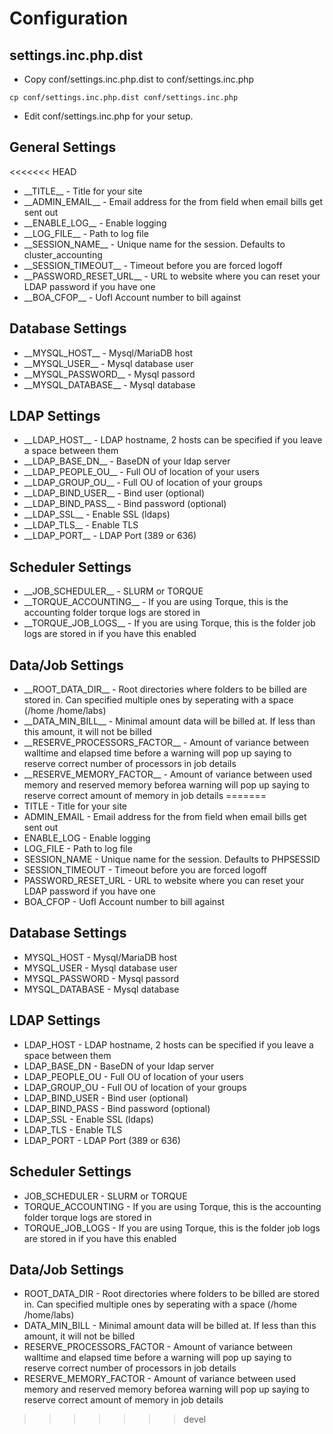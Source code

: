 # Configuration

## settings.inc.php.dist
* Copy conf/settings.inc.php.dist to conf/settings.inc.php
```
cp conf/settings.inc.php.dist conf/settings.inc.php
```
* Edit conf/settings.inc.php for your setup.

## General Settings
<<<<<<< HEAD
* \_\_TITLE\_\_ - Title for your site
* \_\_ADMIN_EMAIL\_\_ - Email address for the from field when email bills get sent out
* \_\_ENABLE_LOG\_\_ - Enable logging 
* \_\_LOG_FILE\_\_ - Path to log file
* \_\_SESSION_NAME\_\_ - Unique name for the session. Defaults to cluster_accounting
* \_\_SESSION_TIMEOUT\_\_ - Timeout before you are forced logoff
* \_\_PASSWORD_RESET_URL\_\_ - URL to website where you can reset your LDAP password if you have one
* \_\_BOA_CFOP\_\_ - UofI Account number to bill against

## Database Settings
* \_\_MYSQL_HOST\_\_ - Mysql/MariaDB host
* \_\_MYSQL_USER\_\_ - Mysql database user
* \_\_MYSQL_PASSWORD\_\_ - Mysql passord
* \_\_MYSQL_DATABASE\_\_ - Mysql database

## LDAP Settings
* \_\_LDAP_HOST\_\_ - LDAP hostname, 2 hosts can be specified if you leave a space between them
* \_\_LDAP_BASE_DN\_\_ - BaseDN of your ldap server
* \_\_LDAP_PEOPLE_OU\_\_ - Full OU of location of your users
* \_\_LDAP_GROUP_OU\_\_ - Full OU of location of your groups
* \_\_LDAP_BIND_USER\_\_ - Bind user (optional)
* \_\_LDAP_BIND_PASS\_\_ - Bind password (optional)
* \_\_LDAP_SSL\_\_ - Enable SSL (ldaps)
* \_\_LDAP_TLS\_\_ - Enable TLS
* \_\_LDAP_PORT\_\_ - LDAP Port (389 or 636)

## Scheduler Settings
* \_\_JOB_SCHEDULER\_\_ - SLURM or TORQUE
* \_\_TORQUE_ACCOUNTING\_\_ - If you are using Torque, this is the accounting folder torque logs are stored in
* \_\_TORQUE_JOB_LOGS\_\_ - If you are using Torque, this is the folder job logs are stored in if you have this enabled

## Data/Job Settings
* \_\_ROOT_DATA_DIR\_\_ - Root directories where folders to be billed are stored in.  Can specified multiple ones by seperating with a space (/home /home/labs)
* \_\_DATA_MIN_BILL\_\_ - Minimal amount data will be billed at.  If less than this amount, it will not be billed
* \_\_RESERVE_PROCESSORS_FACTOR\_\_ - Amount of variance between walltime and elapsed time before a warning will pop up saying to reserve correct number of processors in job details
* \_\_RESERVE_MEMORY_FACTOR\_\_ - Amount of variance between used memory and reserved memory beforea warning will pop up saying to reserve correct amount of memory in job details
=======
* TITLE - Title for your site
* ADMIN_EMAIL - Email address for the from field when email bills get sent out
* ENABLE_LOG - Enable logging 
* LOG_FILE - Path to log file
* SESSION_NAME - Unique name for the session. Defaults to PHPSESSID
* SESSION_TIMEOUT - Timeout before you are forced logoff
* PASSWORD_RESET_URL - URL to website where you can reset your LDAP password if you have one
* BOA_CFOP - UofI Account number to bill against

## Database Settings
* MYSQL_HOST - Mysql/MariaDB host
* MYSQL_USER - Mysql database user
* MYSQL_PASSWORD - Mysql passord
* MYSQL_DATABASE - Mysql database

## LDAP Settings
* LDAP_HOST - LDAP hostname, 2 hosts can be specified if you leave a space between them
* LDAP_BASE_DN - BaseDN of your ldap server
* LDAP_PEOPLE_OU - Full OU of location of your users
* LDAP_GROUP_OU - Full OU of location of your groups
* LDAP_BIND_USER - Bind user (optional)
* LDAP_BIND_PASS - Bind password (optional)
* LDAP_SSL - Enable SSL (ldaps)
* LDAP_TLS - Enable TLS
* LDAP_PORT - LDAP Port (389 or 636)

## Scheduler Settings
* JOB_SCHEDULER - SLURM or TORQUE
* TORQUE_ACCOUNTING - If you are using Torque, this is the accounting folder torque logs are stored in
* TORQUE_JOB_LOGS - If you are using Torque, this is the folder job logs are stored in if you have this enabled

## Data/Job Settings
* ROOT_DATA_DIR - Root directories where folders to be billed are stored in.  Can specified multiple ones by seperating with a space (/home /home/labs)
* DATA_MIN_BILL - Minimal amount data will be billed at.  If less than this amount, it will not be billed
* RESERVE_PROCESSORS_FACTOR - Amount of variance between walltime and elapsed time before a warning will pop up saying to reserve correct number of processors in job details
* RESERVE_MEMORY_FACTOR - Amount of variance between used memory and reserved memory beforea warning will pop up saying to reserve correct amount of memory in job details
>>>>>>> devel


